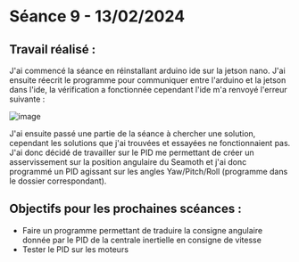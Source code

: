 # **Séance 9 - 13/02/2024**
## Travail réalisé :
J'ai commencé la séance en réinstallant arduino ide sur la jetson nano. J'ai ensuite réecrit le programme pour communiquer entre l'arduino et la jetson dans l'ide, la vérification a fonctionnée cependant l'ide m'a renvoyé l'erreur suivante : 

![image](https://github.com/TibaudoRomain/ProjetAR/assets/146826729/4e3ca9d9-423c-4296-a648-13979ce71972)

J'ai ensuite passé une partie de la séance à chercher une solution, cependant les solutions que j'ai trouvées et essayées ne fonctionnaient pas.
J'ai donc décidé de travailler sur le PID me permettant de créer un asservissement sur la position angulaire du Seamoth et j'ai donc programmé un PID agissant sur les angles Yaw/Pitch/Roll (programme dans le dossier correspondant). 

## Objectifs pour les prochaines scéances :
- Faire un programme permettant de traduire la consigne angulaire donnée par le PID de la centrale inertielle en consigne de vitesse
- Tester le PID sur les moteurs

